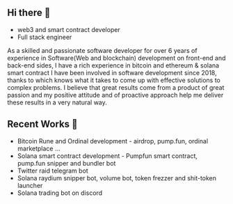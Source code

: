 ## Hi there 👋
- web3 and smart contract developer
- Full stack engineer

As a skilled and passionate software developer for over 6 years of experience in Software(Web and blockchain) development on front-end and back-end sides, I have a rich experience in bitcoin and ethereum & solana smart contract 
I have been involved in software development since 2018, thanks to which knows what it takes to come up with effective solutions to complex problems.
I believe that great results come from a product of great passion and my positive attitude and of proactive approach help me deliver these results in a very natural way.

## Recent Works 🔭
- Bitcoin Rune and Ordinal development - airdrop, pump.fun, ordinal marketplace ...
- Solana smart contract development - Pumpfun smart contract, pump.fun snipper and bundler bot
- Twitter raid telegram bot
- Solana raydium snipper bot, volume bot, token frezzer and shit-token launcher
- Solana trading bot on discord
<!--
**bambi-bf/bambi-bf** is a ✨ _special_ ✨ repository because its `README.md` (this file) appears on your GitHub profile.

Here are some ideas to get you started:

- 🔭 I’m currently working on ...
- 🌱 I’m currently learning ...
- 👯 I’m looking to collaborate on ...
- 🤔 I’m looking for help with ...
- 💬 Ask me about ...
- 📫 How to reach me: ...
- 😄 Pronouns: ...
- ⚡ Fun fact: ...
-->
